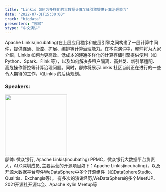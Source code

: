 ```yaml
---
title: "Linkis 如何为多样化的大数据计算存储引擎提供计算治理能力"
date: "2022-07-31T15:30:00"
track: "bigdata"
presenters: "邸帅"
stype: "中文演讲"
---
```

Apache Linkis(incubating)在上层应用程序和底层引擎之间构建了一层计算中间件，提供连通、管控、扩展、编排等计算治理能力。在本次演讲中，邸帅将为大家介绍，Linkis 如何为更高效、低成本的连通多样化的计算存储引擎提供便利（如Python、Spark、Flink 等），以及如何解决多租户隔离、高并发、新引擎适配、高危操作管控等计算治理问题。同时，邸帅将展示Linkis 社区当前正在进行的一些令人期待的工作，和Linkis 的后续规划。
 ### Speakers: 
 <img src="images/speaker/1023.png" width="200" /><br>邸帅: 微众银行, Apache Linkis(incubating) PPMC，微众银行大数据平台负责人，ALC深圳成员, 主要运营的开源项目如下：Apache Linkis(incubating)，以及开源大数据平台套件WeDataSphere中多个开源组件（如DataSphereStudio、Qualitis、Exchangis等）。
有多次的演讲经历,WeDataSphere的多个MeetUP、2021开源社开源年会、Apache Kylin Meetup等

 